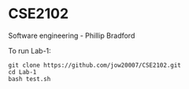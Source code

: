 # CSE2102
Software engineering - Phillip Bradford

To run Lab-1:
```
git clone https://github.com/jow20007/CSE2102.git
cd Lab-1
bash test.sh
```